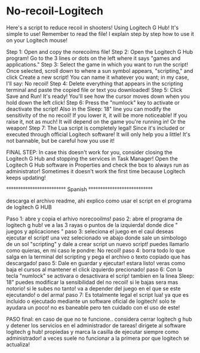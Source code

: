 # No-recoil-Logitech
Here's a script to reduce recoil in shooters! Using Logitech G Hub! It's simple to use! Remember to read the file! I explain step by step how to use it on your Logitech mouse!    

Step 1: Open and copy the norecoilms file!
Step 2: Open the Logitech G Hub program! Go to the 3 lines or dots on the left where it says "games and applications."
Step 3: Select the game in which you want to run the script! Once selected, scroll down to where a sun symbol appears, "scripting," and click Create a new script! You can name it whatever you want; in my case, I'll say: No recoil!
Step 4: Delete everything that appears in the scripting terminal and paste the copied file or text you downloaded!
Step 5: Click Save and Run! It's ready! You'll see how the cursor moves down when you hold down the left click!
Step 6: Press the "numlock" key to activate or deactivate the script! Also in the Sleep: 18" line you can modify the sensitivity of the no recoil! If you lower it, it will be more noticeable! If you raise it, not as much! It will depend on the game you're running in! Or the weapon!
Step 7: The Lua script is completely legal! Since it's included or executed through official Logitech software! It will only help you a little! It's not bannable, but be careful how you use it!

FINAL STEP: In case this doesn't work for you, consider closing the Logitech G Hub and stopping the services in Task Manager! Open the Logitech G Hub software in Properties and check the box to always run as administrator! Sometimes it doesn't work the first time because Logitech keeps updating!

°°°°°°°°°°°°°°°°°°°°°°°°°    Spanish    °°°°°°°°°°°°°°°°°°°°°°°°°°°

descarga el archivo readme, ahi explico como usar el script en el programa de logitech G HUB

Paso 1: abre y copia el arhivo norecooilms!
paso 2: abre el programa de logitech g hub! ve a las 3 rayas o puntos de la izquierda! donde dice " juegos y aplicaciones "
paso 3: seleciona el juego en el caul deseas ejecutar el script! una vez selecionado ve abajo donde sale un simbologo de un sol "scripting" y dale a crear script un nuevo script! puedes llamarlo como quieras, en mi caso le pondre: No recoil!
paso 4: borra todo lo que salga en la terminal del scripting y pega el archivo o texto copiado que has descargado!
paso 5: Dale en guardar y ejecutar! estara listo! veras como baja el cursos al mantener el click izquierdo precionado!
paso 6: Con la tecla "numlock" se activara o desactivara el scrip! tambien en la linea Sleep: 18" puedes modificar la sensibilidad del no recoil! si le bajas sera mas notorio! si le subes no tanto! va a depender del juego en el que se este ejecutando! o del arma!
paso 7: Es totalmente legal el script lua! ya que es incluido o ejecutado mediante un software oficial de logitech! solo te ayudara un poco! no es baneable pero ten cuidado con el uso de este!

PASO final: en caso de que no te funcione.. considera cerrar logitech g hub y detener los servicios en el administrador de tareas! dirigete al software logitech g hub! propiedas y marca la casilla de ejecutar siempre como administrador! a veces suele no funcionar a la primera por que logitech se actualiza! 
